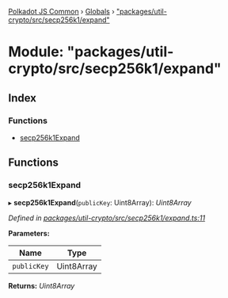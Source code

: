 [Polkadot JS Common](../README.md) › [Globals](../globals.md) › ["packages/util-crypto/src/secp256k1/expand"](_packages_util_crypto_src_secp256k1_expand_.md)

# Module: "packages/util-crypto/src/secp256k1/expand"

## Index

### Functions

* [secp256k1Expand](_packages_util_crypto_src_secp256k1_expand_.md#secp256k1expand)

## Functions

###  secp256k1Expand

▸ **secp256k1Expand**(`publicKey`: Uint8Array): *Uint8Array*

*Defined in [packages/util-crypto/src/secp256k1/expand.ts:11](https://github.com/polkadot-js/common/blob/ce46a6818/packages/util-crypto/src/secp256k1/expand.ts#L11)*

**Parameters:**

Name | Type |
------ | ------ |
`publicKey` | Uint8Array |

**Returns:** *Uint8Array*
